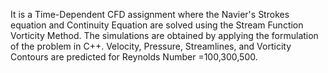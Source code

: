 It is a Time-Dependent CFD assignment where the Navier's Strokes equation and Continuity Equation are solved using the Stream Function Vorticity Method. The simulations are obtained by applying the formulation of the problem in C++.
Velocity, Pressure, Streamlines, and Vorticity Contours are predicted for Reynolds Number =100,300,500.
